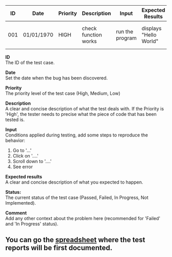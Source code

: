 
| ID | Date  |  Priority | Description                                  | Input     | Expected Results                                                | Status    |Comment                   |
| -- | --- | -------- |------------------------------------------------------------------------------------------ | ------ | --------------------------------- | --------- | ----------------------------------------------------------------------------------------------------------------- |
| 001 | 01/01/1970 | HIGH | check function works | run the program | displays "Hello World" | Passed | The function works perfectly |

**ID**<br>
The ID of the test case.

**Date**<br>
Set the date when the bug has been discovered.

**Priority**<br>
The priority level of the test case (High, Medium, Low)

**Description** <br>
A clear and concise description of what the test deals with. If the Priority is 'High', the tester needs to precise what the piece of code that has been tested is.

**Input**<br>
Conditions applied during testing, add some steps to reproduce the behavior:

1. Go to '...'
2. Click on '....'
3. Scroll down to '....'
4. See error

**Expected results**<br>
A clear and concise description of what you expected to happen.

**Status:**<br> 
The current status of the test case (Passed, Failed, In Progress, Not Implemented).

**Comment**<br>
Add any other context about the problem here (recommended for 'Failed' and 'In Progress' status).

## You can go the [spreadsheet](https://docs.google.com/spreadsheets/d/1d-gDcUtc-J6af9MfQXIPr_xVtwP7XKyHaRIFd1-BpWI/edit?usp=sharing) where the test reports will be first documented.